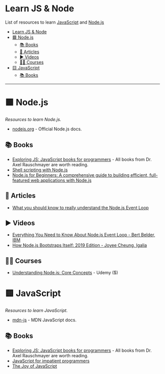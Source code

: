 # Learn JS & Node

List of resources to learn [JavaScript](https://developer.mozilla.org/en-US/docs/Web/JavaScript) and [Node.js](https://nodejs.org)

- [Learn JS \& Node](#learn-js--node)
- [🟩 Node.js](#-nodejs)
  - [📚 Books](#-books)
  - [📝 Articles](#-articles)
  - [▶️ Videos](#️-videos)
  - [🧑‍🏫 Courses](#-courses)
- [🟨 JavaScript](#-javascript)
  - [📚 Books](#-books-1)

---

# 🟩 Node.js

_Resources to learn Node.js._

- [nodejs.org](https://nodejs.org) - Official Node.js docs.

## 📚 Books

- [Exploring JS: JavaScript books for programmers](https://exploringjs.com/) - All books from Dr. Axel Rauschmayer are worth reading.
- [Shell scripting with Node.js](https://exploringjs.com/nodejs-shell-scripting)
- [Node.js for Beginners: A comprehensive guide to building efficient, full-featured web applications with Node.js](https://www.amazon.com/Node-js-Beginners-comprehensive-full-featured-applications/dp/1803245174)

## 📝 Articles

- [What you should know to really understand the Node.js Event Loop](https://medium.com/the-node-js-collection/what-you-should-know-to-really-understand-the-node-js-event-loop-and-its-metrics-c4907b19da4c)

## ▶️ Videos

- [Everything You Need to Know About Node.js Event Loop - Bert Belder, IBM](https://www.youtube.com/watch?v=PNa9OMajw9w)
- [How Node.js Bootstraps Itself: 2019 Edition - Joyee Cheung, Igalia](https://www.youtube.com/watch?v=bwiLlcGvFEk)

## 🧑‍🏫 Courses

- [Understanding Node.js: Core Concepts](https://www.udemy.com/course/understanding-nodejs-core-concepts) - Udemy ($)

# 🟨 JavaScript

_Resources to learn JavaScript._

- [mdn-js](https://developer.mozilla.org/en-US/docs/Web/JavaScript) - MDN JavaScript docs.

## 📚 Books

- [Exploring JS: JavaScript books for programmers](https://exploringjs.com/) - All books from Dr. Axel Rauschmayer are worth reading.
- [JavaScript for impatient programmers](https://exploringjs.com/impatient-js)
- [The Joy of JavaScript ](https://www.manning.com/books/the-joy-of-javascript)
